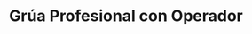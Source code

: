 ---
title: Grúa Profesional con Operador
seccion: Streaming
tipo: Adicional
descripcion: Añade movimientos de cámara cinematográficos y espectaculares a tu evento.
precio: 800000
---